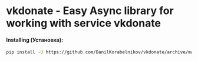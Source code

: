 # vkdonate - Easy Async library for working with service vkdonate

#### Installing (Установка):
```sh
pip install -U https://github.com/DanilKorabelnikov/vkdonate/archive/master.zip
```
